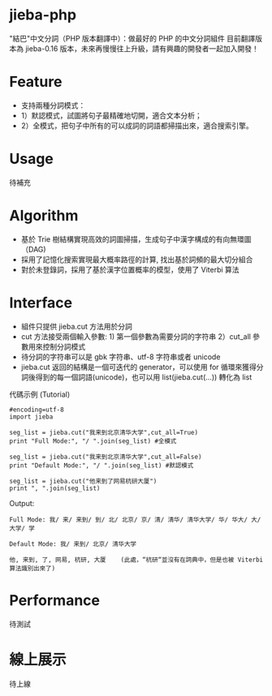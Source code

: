 jieba-php
========
"結巴"中文分詞（PHP 版本翻譯中）：做最好的 PHP 的中文分詞組件
目前翻譯版本為 jieba-0.16 版本，未來再慢慢往上升級，請有興趣的開發者一起加入開發！

Feature
========
* 支持兩種分詞模式：
* 1）默認模式，試圖將句子最精確地切開，適合文本分析；
* 2）全模式，把句子中所有的可以成詞的詞語都掃描出來，適合搜索引擎。

Usage
========
待補充

Algorithm
========
* 基於 Trie 樹結構實現高效的詞圖掃描，生成句子中漢字構成的有向無環圖（DAG)
* 採用了記憶化搜索實現最大概率路徑的計算, 找出基於詞頻的最大切分組合
* 對於未登錄詞，採用了基於漢字位置概率的模型，使用了 Viterbi 算法

Interface
========
* 組件只提供 jieba.cut 方法用於分詞
* cut 方法接受兩個輸入參數: 1) 第一個參數為需要分詞的字符串 2）cut_all 參數用來控制分詞模式
* 待分詞的字符串可以是 gbk 字符串、utf-8 字符串或者 unicode
* jieba.cut 返回的結構是一個可迭代的 generator，可以使用 for 循環來獲得分詞後得到的每一個詞語(unicode)，也可以用 list(jieba.cut(...)) 轉化為 list


代碼示例 (Tutorial)

    #encoding=utf-8
    import jieba

    seg_list = jieba.cut("我来到北京清华大学",cut_all=True)
    print "Full Mode:", "/ ".join(seg_list) #全模式

    seg_list = jieba.cut("我来到北京清华大学",cut_all=False)
    print "Default Mode:", "/ ".join(seg_list) #默認模式

    seg_list = jieba.cut("他来到了网易杭研大厦")
    print ", ".join(seg_list)

Output:

    Full Mode: 我/ 来/ 来到/ 到/ 北/ 北京/ 京/ 清/ 清华/ 清华大学/ 华/ 华大/ 大/ 大学/ 学

    Default Mode: 我/ 来到/ 北京/ 清华大学

    他, 来到, 了, 网易, 杭研, 大厦    (此處，“杭研“並沒有在詞典中，但是也被 Viterbi 算法識別出來了)

Performance
=========
待測試

線上展示
=========
待上線

